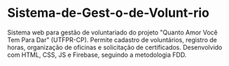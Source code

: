 # Sistema-de-Gest-o-de-Volunt-rio
Sistema web para gestão de voluntariado do projeto "Quanto Amor Você Tem Para Dar" (UTFPR-CP). Permite cadastro de voluntários, registro de horas, organização de oficinas e solicitação de certificados. Desenvolvido com HTML, CSS, JS e Firebase, seguindo a metodologia FDD.

